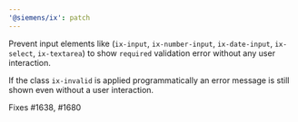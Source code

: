 ```yaml
---
'@siemens/ix': patch
---
```


Prevent input elements like (`ix-input`, `ix-number-input`, `ix-date-input`, `ix-select`, `ix-textarea`) to show `required` validation error without any user interaction.

If the class `ix-invalid` is applied programmatically an error message is still shown even without a user interaction.

Fixes #1638, #1680
